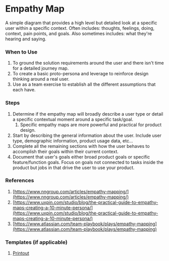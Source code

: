 # Empathy Map

A simple diagram that provides a high level but detailed look at a specific user within a specific context. Often includes: thoughts, feelings, doing, context, pain points, and goals. Also sometimes includes: what they're hearing and saying.

### When to Use

1. To ground the solution requirements around the user and there isn't time for a detailed journey map.
2. To create a basic proto-persona and leverage to reinforce design thinking around a real user.
3. Use as a team exercise to establish all the different assumptions that each have.

### Steps

1. Determine if the empathy map will broadly describe a user type or detail a specific contextual moment around a specific task/goal.
   1. Specific empathy maps are more powerful and practical for product design.
2. Start by describing the general information about the user. Include user type, demographic information, product usage data, etc…
3. Complete all the remaining sections with how the user behaves to accomplish their goals within their current context.
4. Document that user's goals either broad product goals or specific feature/function goals. Focus on goals not connected to tasks inside the product but jobs in that drive the user to use your product.

### References

1. [https://www.nngroup.com/articles/empathy-mapping/](https://www.nngroup.com/articles/empathy-mapping/)
2. [https://www.uxpin.com/studio/blog/the-practical-guide-to-empathy-maps-creating-a-10-minute-persona/](https://www.uxpin.com/studio/blog/the-practical-guide-to-empathy-maps-creating-a-10-minute-persona/)
3. [https://www.atlassian.com/team-playbook/plays/empathy-mapping](https://www.atlassian.com/team-playbook/plays/empathy-mapping)

### Templates \(if applicable\)

1. [Printout](_/assets/empathy_map.pdf)




